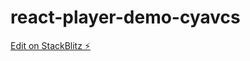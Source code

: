 # react-player-demo-cyavcs

[Edit on StackBlitz ⚡️](https://stackblitz.com/edit/react-player-demo-cyavcs)